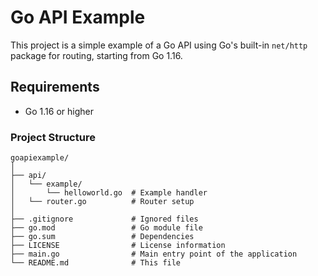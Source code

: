 # Go API Example

This project is a simple example of a Go API using Go's built-in `net/http` package for routing, starting from Go 1.16.

## Requirements

- Go 1.16 or higher

### Project Structure

```
goapiexample/
│
├── api/
│   └── example/
│       └── helloworld.go  # Example handler
│   └── router.go          # Router setup
│
├── .gitignore             # Ignored files
├── go.mod                 # Go module file
├── go.sum                 # Dependencies
├── LICENSE                # License information
├── main.go                # Main entry point of the application
└── README.md              # This file
```

